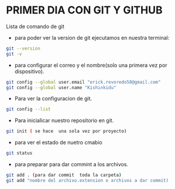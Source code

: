 # PRIMER DIA CON GIT Y GITHUB

Lista de comando de git
* para poder ver la version de git ejecutamos en nuestra terminal:

```bash 
git --version
git -v
```
* para configurar el correo y el nombre(solo una primera vez por dispositivo).

```bash
git config --global user.email "erick.revoredo58@gmail.com"
git config --global user.name "Kishinkidu"
```
* Para ver la configuracion de git.
```bash 
git config --list
```
* Para inicialicar nuestro repositorio en git.
```bash 
git init ( se hace  una sola vez por proyecto)
```
*  para ver el estado de nuetro cmabio
```bash
git status
```
* para preparar para dar commint a los archivos.

```bash
git add . (para dar commit  toda la carpeta)
git add "nombre del archivo.extension o archivos a dar commit)
```
